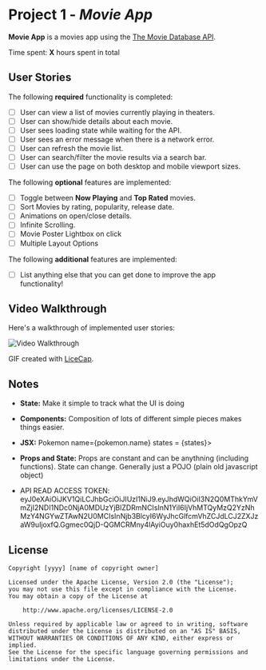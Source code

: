 # Project 1 - *Movie App*

**Movie App** is a movies app using the [The Movie Database API](http://docs.themoviedb.apiary.io/#).

Time spent: **X** hours spent in total

## User Stories

The following **required** functionality is completed:

- [ ] User can view a list of movies currently playing in theaters.
- [ ] User can show/hide details about each movie.
- [ ] User sees loading state while waiting for the API.
- [ ] User sees an error message when there is a network error.
- [ ] User can refresh the movie list.
- [ ] User can search/filter the movie results via a search bar.
- [ ] User can use the page on both desktop and mobile viewport sizes.

The following **optional** features are implemented:

- [ ] Toggle between **Now Playing** and **Top Rated** movies.
- [ ] Sort Movies by rating, popularity, release date.
- [ ] Animations on open/close details.
- [ ] Infinite Scrolling.
- [ ] Movie Poster Lightbox on click
- [ ] Multiple Layout Options

The following **additional** features are implemented:

- [ ] List anything else that you can get done to improve the app functionality!

## Video Walkthrough

Here's a walkthrough of implemented user stories:

<img src='http://i.imgur.com/link/to/your/gif/file.gif' title='Video Walkthrough' width='' alt='Video Walkthrough' />

GIF created with [LiceCap](http://www.cockos.com/licecap/).

## Notes

- **State:** Make it simple to track what the UI is doing
- **Components:** Composition of lots of different simple pieces makes things easier.
- **JSX:** Pokemon name={pokemon.name}
states = {states}>

- **Props and State:** Props are constant and can be anythning (including functions). State can change. Generally just a POJO (plain old javascript object)

- API READ ACCESS TOKEN: eyJ0eXAiOiJKV1QiLCJhbGciOiJIUzI1NiJ9.eyJhdWQiOiI3N2Q0MThkYmVmZjI2NDI1NDc0NjA0MDUzYjBlZDRmNCIsInN1YiI6IjVhMTQyMzQ2YzNhMzY4NGYwZTAwN2U0MCIsInNjb3BlcyI6WyJhcGlfcmVhZCJdLCJ2ZXJzaW9uIjoxfQ.Ggmec0QjD-QGMCRMny4lAyiOuy0haxhEt5dOdQgOpzQ


## License

    Copyright [yyyy] [name of copyright owner]

    Licensed under the Apache License, Version 2.0 (the "License");
    you may not use this file except in compliance with the License.
    You may obtain a copy of the License at

        http://www.apache.org/licenses/LICENSE-2.0

    Unless required by applicable law or agreed to in writing, software
    distributed under the License is distributed on an "AS IS" BASIS,
    WITHOUT WARRANTIES OR CONDITIONS OF ANY KIND, either express or implied.
    See the License for the specific language governing permissions and
    limitations under the License.
